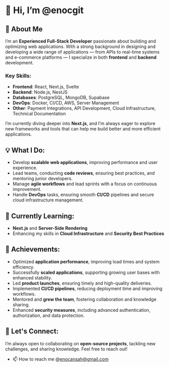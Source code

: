 # 👋 Hi, I’m @enocgit

## 🔭 About Me

I’m an **Experienced Full-Stack Developer** passionate about building and optimizing web applications. With a strong background in designing and developing a wide range of applications — from APIs to real-time systems and e-commerce platforms — I specialize in both **frontend** and **backend** development.

### Key Skills:
- **Frontend**: React, Next.js, Svelte
- **Backend**: Node.js, NestJS
- **Databases**: PostgreSQL, MongoDB, Supabase
- **DevOps**: Docker, CI/CD, AWS, Server Management
- **Other**: Payment Integrations, API Development, Cloud Infrastructure, Technical Documentation

I’m currently diving deeper into **Next.js**, and I’m always eager to explore new frameworks and tools that can help me build better and more efficient applications.

## 💡 What I Do:
- Develop **scalable web applications**, improving performance and user experience.
- Lead teams, conducting **code reviews**, ensuring best practices, and mentoring junior developers.
- Manage **agile workflows** and lead sprints with a focus on continuous improvement.
- Handle **DevOps** tasks, ensuring smooth **CI/CD** pipelines and secure cloud infrastructure management.

## 🌱 Currently Learning:
- **Next.js** and **Server-Side Rendering**
- Enhancing my skills in **Cloud Infrastructure** and **Security Best Practices**

## 🚀 Achievements:
- Optimized **application performance**, improving load times and system efficiency.
- Successfully **scaled applications**, supporting growing user bases with enhanced stability.
- Led **product launches**, ensuring timely and high-quality deliveries.
- Implemented **CI/CD pipelines**, reducing deployment time and improving workflows.
- Mentored and **grew the team**, fostering collaboration and knowledge sharing.
- Enhanced **security measures**, including advanced authentication, authorization, and data protection.

## 💬 Let's Connect:
I’m always open to collaborating on **open-source projects**, tackling new challenges, and sharing knowledge. Feel free to reach out!

- 📫 How to reach me @enocansah@gmail.com

<!---
enocgit/enocgit is a ✨ special ✨ repository because its `README.md` (this file) appears on your GitHub profile.
You can click the Preview link to take a look at your changes.
--->
